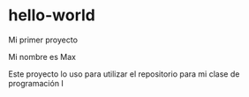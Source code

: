 # hello-world
Mi primer proyecto

Mi nombre es Max

Este proyecto lo uso para utilizar el repositorio
para mi clase de programación I
